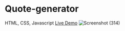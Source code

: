# Quote-generator
HTML, CSS, Javascript
[Live Demo](quote-generator-one-pi.vercel.app)
![Screenshot (314)](https://user-images.githubusercontent.com/73963149/128565294-70f55e2c-00e7-4062-ae27-47759c6268c2.png)
